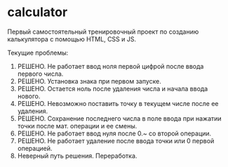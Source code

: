 # calculator
Первый самостоятельный тренировочный проект по созданию калькулятора с помощью HTML, CSS и JS.

Текущие проблемы:
1. РЕШЕНО. Не работает ввод ноля первой цифрой после ввода первого числа.
2. РЕШЕНО. Установка знака при первом запуске.
3. РЕШЕНО. Остается ноль после удаления числа и начала ввода нового.
4. РЕШЕНО. Невозможно поставить точку в текущем числе после ее удаления.
5. РЕШЕНО. Сохранение последнего числа в поле ввода при нажатии точки после мат. операции и ее смены.
6. РЕШЕНО. Не работает ввод нуля после 0.~ со второй операции.
7. РЕШЕНО. Не работает удаление после ввода точки или 0 первой операцией.
8. Неверный путь решения. Переработка.